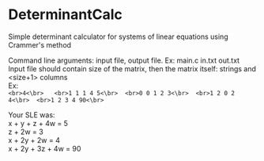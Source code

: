 # DeterminantCalc
Simple determinant calculator for systems of linear equations using Crammer's method  

Command line arguments: input file, output file. Ex: main.c in.txt out.txt  
Input file should contain size of the matrix, then the matrix itself: <size> strings and <size+1> columns  
Ex:  
`<br>4<\br>  
<br>1 1 1 4 5<\br> 
<br>0 0 1 2 3<\br> 
<br>1 2 0 2 4<\br> 
<br>1 2 3 4 90<\br> `  

Your SLE was:  
x + y + z + 4w = 5  
z + 2w = 3  
x + 2y + 2w = 4  
x + 2y + 3z + 4w = 90  
